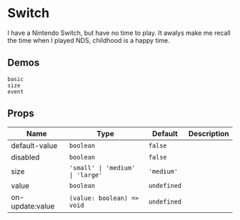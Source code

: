 # Switch

I have a Nintendo Switch, but have no time to play. It awalys make me recall the time when I played NDS, childhood is a happy time.

## Demos

```demo
basic
size
event
```

## Props

| Name | Type | Default | Description |
| --- | --- | --- | --- |
| default-value | `boolean` | `false` |  |
| disabled | `boolean` | `false` |  |
| size | `'small' \| 'medium' \| 'large'` | `'medium'` |  |
| value | `boolean` | `undefined` |  |
| on-update:value | `(value: boolean) => void` | `undefined` |  |
